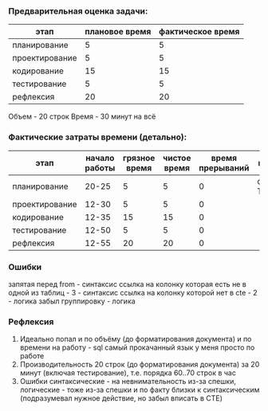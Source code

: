 ### Предварительная оценка задачи:
этап | плановое время | фактическое время |
---|---|---|
планирование   |  5 | 5
проектирование |  5 | 5
кодирование    | 15 | 15
тестирование   |  5 | 5
рефлексия      | 20 | 20

Объем - 20 строк
Время - 30 минут на всё

### Фактические затраты времени (детально):
этап | начало работы | грязное время | чистое время | время прерываний | комментарий |
---|---|---|---|---|---|
планирование   | 20-25 |  5 |  5 | 0 | формулировка ТЗ
проектирование | 12-30 |  5 |  5 | 0 |
кодирование    | 12-35 | 15 | 15 | 0 |
тестирование   | 12-50 |  5 |  5 | 0 |
рефлексия      | 12-55 | 20 | 20 | 0 |

### Ошибки
запятая перед from - синтаксис
ссылка на колонку которая есть не в одной из таблиц - 3 - синтаксис
ссылка на колонку которой нет в cte - 2 - логика
забыл группировку - логика


### Рефлексия
1. Идеально попал и по объёму (до форматирования документа) и по времени на работу - sql самый прокачанный язык у меня просто по работе
2. Производительность 20 строк (до форматирования документа) за 20 минут (включая тестирование), т.е. порядка 60..70 строк в час
3. Ошибки синтаксические - на невнимательность из-за спешки, логические - тоже из-за спешки и по факту близки к синтаксическим (подразумевал нужное действие, но забыл вписать в CTE)
